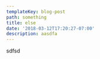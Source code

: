 ```yaml
---
templateKey: blog-post
path: something
title: else
date: '2018-03-12T17:20:27-07:00'
description: aasdfa
---
```

sdfsd
